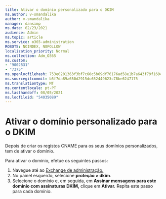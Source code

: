 ```yaml
---
title: Ativar o domínio personalizado para o DKIM
ms.author: v-smandalika
author: v-smandalika
manager: dansimp
ms.date: 02/23/2021
audience: Admin
ms.topic: article
ms.service: o365-administration
ROBOTS: NOINDEX, NOFOLLOW
localization_priority: Normal
ms.collection: Adm_O365
ms.custom:
- "9002531"
- "7375"
ms.openlocfilehash: 753e0201363f3bf7c60c5b69df76176ad58e1b7a643f79f169c71af20b0a35d9
ms.sourcegitcommit: b5f7da89a650d2915dc652449623c78be6247175
ms.translationtype: MT
ms.contentlocale: pt-PT
ms.lasthandoff: 08/05/2021
ms.locfileid: "54035089"
---
```

# <a name="enable-the-custom-domain-for-dkim"></a>Ativar o domínio personalizado para o DKIM

Depois de criar os registos CNAME para os seus domínios personalizados, tem de ativar o domínio.

Para ativar o domínio, efetue os seguintes passos:

1. Navegue até ao [Exchange de administração.](https://outlook.office365.com/ecp/)
2. No painel esquerdo, selecione **proteção > dkim**.
3. Selecione o domínio e, em seguida, em **Assinar mensagens para este domínio com assinaturas DKIM,** clique em **Ativar.** Repita este passo para cada domínio.

